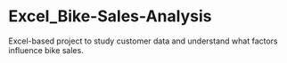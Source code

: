 # Excel_Bike-Sales-Analysis

Excel-based project to study customer data and understand what factors influence bike sales.
